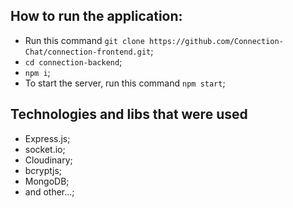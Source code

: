 ## How to run the application:

 - Run this command `git clone https://github.com/Connection-Chat/connection-frontend.git`;
 - `cd connection-backend`;
 - `npm i`;
 - To start the server, run this command `npm start`;

## Technologies and libs that were used

* Express.js;
* socket.io;
* Cloudinary;
* bcryptjs;
* MongoDB;
* and other...;
